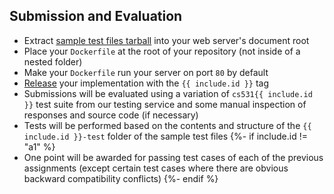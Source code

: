 ## Submission and Evaluation

* Extract [sample test files tarball](https://raw.githubusercontent.com/ibnesayeed/webserver-tester/master/sample/cs531-test-files.tar.gz) into your web server's document root
* Place your `Dockerfile` at the root of your repository (not inside of a nested folder)
* Make your `Dockerfile` run your server on port `80` by default
* [Release](https://help.github.com/en/articles/creating-releases) your implementation with the `{{ include.id }}` tag
* Submissions will be evaluated using a variation of `cs531{{ include.id }}` test suite from our testing service and some manual inspection of responses and source code (if necessary)
* Tests will be performed based on the contents and structure of the `{{ include.id }}-test` folder of the sample test files
{%- if include.id != "a1" %}
* One point will be awarded for passing test cases of each of the previous assignments (except certain test cases where there are obvious backward compatibility conflicts)
{%- endif %}
